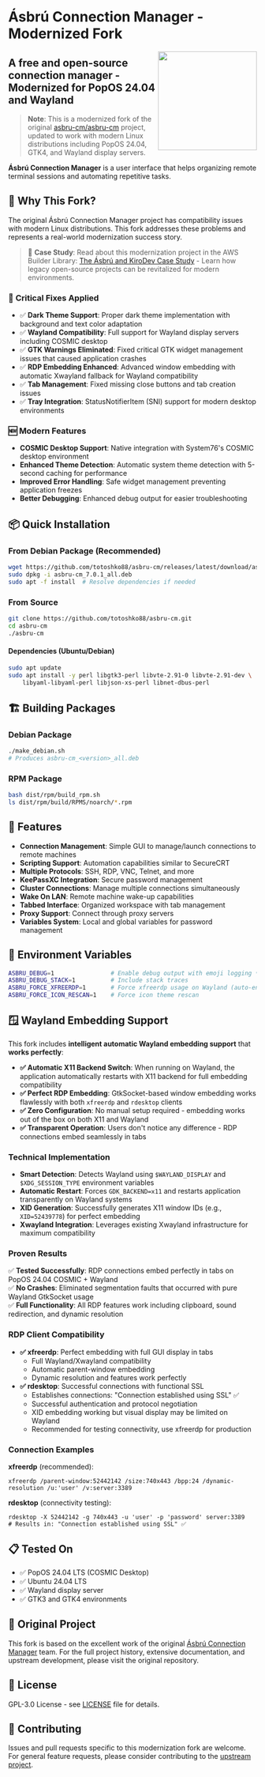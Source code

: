 # Ásbrú Connection Manager - Modernized Fork

[<img src="https://www.asbru-cm.net/assets/img/asbru-logo-200.png" align="right" width="200px" height="200px" />](https://asbru-cm.net)

## A free and open-source connection manager - Modernized for PopOS 24.04 and Wayland

> **Note**: This is a modernized fork of the original [asbru-cm/asbru-cm](https://github.com/asbru-cm/asbru-cm) project, updated to work with modern Linux distributions including PopOS 24.04, GTK4, and Wayland display servers.

**Ásbrú Connection Manager** is a user interface that helps organizing remote terminal sessions and automating repetitive tasks.

## 🚀 Why This Fork?

The original Ásbrú Connection Manager project has compatibility issues with modern Linux distributions. This fork addresses these problems and represents a real-world modernization success story.

> 📖 **Case Study**: Read about this modernization project in the AWS Builder Library: [The Ásbrú and KiroDev Case Study](https://builder.aws.com/content/31O9whqNkNVmcFCTX7Uce1q5vTu/the-asbru-and-kirodev-case-study) - Learn how legacy open-source projects can be revitalized for modern environments.

### 🔧 **Critical Fixes Applied**

- ✅ **Dark Theme Support**: Proper dark theme implementation with background and text color adaptation
- ✅ **Wayland Compatibility**: Full support for Wayland display servers including COSMIC desktop
- ✅ **GTK Warnings Eliminated**: Fixed critical GTK widget management issues that caused application crashes
- ✅ **RDP Embedding Enhanced**: Advanced window embedding with automatic Xwayland fallback for Wayland compatibility
- ✅ **Tab Management**: Fixed missing close buttons and tab creation issues
- ✅ **Tray Integration**: StatusNotifierItem (SNI) support for modern desktop environments

### 🆕 **Modern Features**

- **COSMIC Desktop Support**: Native integration with System76's COSMIC desktop environment
- **Enhanced Theme Detection**: Automatic system theme detection with 5-second caching for performance
- **Improved Error Handling**: Safe widget management preventing application freezes
- **Better Debugging**: Enhanced debug output for easier troubleshooting

## 📦 Quick Installation

### From Debian Package (Recommended)
```bash
wget https://github.com/totoshko88/asbru-cm/releases/latest/download/asbru-cm_7.0.1_all.deb
sudo dpkg -i asbru-cm_7.0.1_all.deb
sudo apt -f install  # Resolve dependencies if needed
```

### From Source
```bash
git clone https://github.com/totoshko88/asbru-cm.git
cd asbru-cm
./asbru-cm
```

#### Dependencies (Ubuntu/Debian)
```bash
sudo apt update
sudo apt install -y perl libgtk3-perl libvte-2.91-0 libvte-2.91-dev \
    libyaml-libyaml-perl libjson-xs-perl libnet-dbus-perl
```

## 🏗️ Building Packages

### Debian Package
```bash
./make_debian.sh
# Produces asbru-cm_<version>_all.deb
```

### RPM Package
```bash
bash dist/rpm/build_rpm.sh
ls dist/rpm/build/RPMS/noarch/*.rpm
```

## 🌟 Features

- **Connection Management**: Simple GUI to manage/launch connections to remote machines
- **Scripting Support**: Automation capabilities similar to SecureCRT
- **Multiple Protocols**: SSH, RDP, VNC, Telnet, and more
- **KeePassXC Integration**: Secure password management
- **Cluster Connections**: Manage multiple connections simultaneously
- **Wake On LAN**: Remote machine wake-up capabilities
- **Tabbed Interface**: Organized workspace with tab management
- **Proxy Support**: Connect through proxy servers
- **Variables System**: Local and global variables for password management

## 🐛 Environment Variables

```bash
ASBRU_DEBUG=1                # Enable debug output with emoji logging 🔍🚀📡✅
ASBRU_DEBUG_STACK=1          # Include stack traces
ASBRU_FORCE_XFREERDP=1       # Force xfreerdp usage on Wayland (auto-enabled)
ASBRU_FORCE_ICON_RESCAN=1    # Force icon theme rescan
```

## 🪟 Wayland Embedding Support

This fork includes **intelligent automatic Wayland embedding support** that **works perfectly**:

- **✅ Automatic X11 Backend Switch**: When running on Wayland, the application automatically restarts with X11 backend for full embedding compatibility
- **✅ Perfect RDP Embedding**: GtkSocket-based window embedding works flawlessly with both `xfreerdp` and `rdesktop` clients  
- **✅ Zero Configuration**: No manual setup required - embedding works out of the box on both X11 and Wayland
- **✅ Transparent Operation**: Users don't notice any difference - RDP connections embed seamlessly in tabs

### Technical Implementation
- **Smart Detection**: Detects Wayland using `$WAYLAND_DISPLAY` and `$XDG_SESSION_TYPE` environment variables
- **Automatic Restart**: Forces `GDK_BACKEND=x11` and restarts application transparently on Wayland systems
- **XID Generation**: Successfully generates X11 window IDs (e.g., `XID=52439778`) for perfect embedding
- **Xwayland Integration**: Leverages existing Xwayland infrastructure for maximum compatibility

### Proven Results  
✅ **Tested Successfully**: RDP connections embed perfectly in tabs on PopOS 24.04 COSMIC + Wayland  
✅ **No Crashes**: Eliminated segmentation faults that occurred with pure Wayland GtkSocket usage  
✅ **Full Functionality**: All RDP features work including clipboard, sound redirection, and dynamic resolution

### RDP Client Compatibility
- **✅ xfreerdp**: Perfect embedding with full GUI display in tabs
  - Full Wayland/Xwayland compatibility
  - Automatic parent-window embedding
  - Dynamic resolution and features work perfectly
- **✅ rdesktop**: Successful connections with functional SSL
  - Establishes connections: "Connection established using SSL" ✅
  - Successful authentication and protocol negotiation
  - XID embedding working but visual display may be limited on Wayland
  - Recommended for testing connectivity, use xfreerdp for production

### Connection Examples
**xfreerdp** (recommended):
```
xfreerdp /parent-window:52442142 /size:740x443 /bpp:24 /dynamic-resolution /u:'user' /v:server:3389
```

**rdesktop** (connectivity testing):
```
rdesktop -X 52442142 -g 740x443 -u 'user' -p 'password' server:3389
# Results in: "Connection established using SSL" ✅
```

## 📋 Tested On

- ✅ PopOS 24.04 LTS (COSMIC Desktop)
- ✅ Ubuntu 24.04 LTS
- ✅ Wayland display server
- ✅ GTK3 and GTK4 environments

## 🔗 Original Project

This fork is based on the excellent work of the original [Ásbrú Connection Manager](https://github.com/asbru-cm/asbru-cm) team. For the full project history, extensive documentation, and upstream development, please visit the original repository.

## 📄 License

GPL-3.0 License - see [LICENSE](LICENSE) file for details.

## 🤝 Contributing

Issues and pull requests specific to this modernization fork are welcome. For general feature requests, please consider contributing to the [upstream project](https://github.com/asbru-cm/asbru-cm).

[license-badge]: https://img.shields.io/badge/License-GPL--3-blue.svg?style=flat
[license-url]: LICENSE
